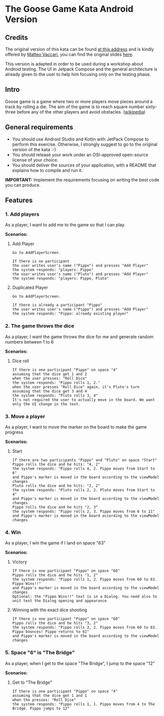 # The Goose Game Kata Android Version

## Credits

The original version of this kata can be found [at this address](https://github.com/xpeppers/goose-game-kata) and is kindly offered
by [Matteo Vaccari](https://github.com/xpmatteo), you can find the original
slides [here](https://www.slideshare.net/pierodibello/il-dilettevole-giuoco-delloca-coding-dojo).

This version is adapted in order to be used during a workshop about Android testing. The UI in Jetpack Compose and the general architecture is already given to
the user to help him focusing only on the testing phase.

## Intro

Goose game is a game where two or more players move pieces around a track by rolling a die. The aim of the game is to reach square number sixty-three before any
of the other players and avoid obstacles. ([wikipedia](https://en.wikipedia.org/wiki/Game_of_the_Goose))

## General requirements

- You should use Android Studio and Kotlin with JetPack Compose to perform this exercise. Otherwise, I strongly suggest to go to the original version of the
  kata :-)
- You should release your work under an OSI-approved open-source license of your choice.
- You should deliver the sources of your application, with a README that explains how to compile and run it.

**IMPORTANT:** Implement the requirements focusing on writing the best code you can produce.

## Features

### 1. Add players

As a player, I want to add me to the game so that I can play.

**Scenarios:**

1. Add Player
   ```cucumber
   Go to AddPlayerScreen.
   
   If there is no participant
   the user writes user's name ("Pippo") and presses "Add Player"
   the system responds: "players: Pippo"
   the user writes user's name ("Pluto") and presses "Add Player"
   the system responds: "players: Pippo, Pluto"
   ```

2. Duplicated Player
   ```cucumber
   Go to AddPlayerScreen.
   
   If there is already a participant "Pippo"
   the user writes user's name ("Pippo") and presses "Add Player"
   the system responds: "Pippo: already existing player"
   ```

### 2. The game throws the dice

As a player, I want the game throws the dice for me and generate random numbers between 1 to 6

**Scenarios:**

1. Dice roll
   ```cucumber
   If there is one participant "Pippo" on space "4"
   assuming that the dice get 1 and 2
   when the user presses: "Roll Dice"
   the system responds: "Pippo rolls 1, 2."
   when the user presses "Roll Dice" again, it's Pluto's turn
   assuming that the dice get 3 and 4
   the system responds: "Pluto rolls 3, 4"
   It's not required the user to actually move in the board. We want only the UI change in the text.
   ```

### 3. Move a player

As a player, I want to move the marker on the board to make the game progress

**Scenarios:**

1. Start
   ```cucumber
   If there are two participants "Pippo" and "Pluto" on space "Start"
   Pippo rolls the dice and he hits: "4, 2"
   the system responds: "Pippo rolls 4, 2. Pippo moves from Start to 6"
   and Pippo's marker is moved in the board according to the viewModel changes
   Pluto rolls the dice and he hits: "2, 2"
   the system responds: "Pluto rolls 2, 2. Pluto moves from Start to 4"
   and Pippo's marker is moved in the board according to the viewModel changes
   Pippo rolls the dice and he hits "2, 3"
   the system responds: "Pippo rolls 2, 3. Pippo moves from 6 to 11"
   and Pippo's marker is moved in the board according to the viewModel changes
   ```

### 4. Win

As a player, I win the game if I land on space "63"

**Scenarios:**

1. Victory
   ```cucumber
   If there is one participant "Pippo" on space "60"
   Pippo rolls the dice and he hits "1, 2"
   the system responds: "Pippo rolls 1, 2. Pippo moves from 60 to 63. Pippo Wins!!"
   and Pippo's marker is moved in the board according to the viewModel changes
   Optional: the "Pippo Wins!!" text is in a Dialog. You need also to unit test the Dialog opening and appearance
   ```

2. Winning with the exact dice shooting
   ```cucumber
   If there is one participant "Pippo" on space "60"
   Pippo rolls the dice and he hits "3, 2"
   the system responds: "Pippo rolls 3, 2. Pippo moves from 60 to 63. Pippo bounces! Pippo returns to 61"
   and Pippo's marker is moved in the board according to the viewModel changes
   ```

### 5. Space "6" is "The Bridge"

As a player, when I get to the space "The Bridge", I jump to the space "12"

**Scenarios:**

1. Get to "The Bridge"
   ```cucumber
   If there is one participant "Pippo" on space "4"
   assuming that the dice get 1 and 1
   when the presses: "Roll Dice"
   the system responds: "Pippo rolls 1, 1. Pippo moves from 4 to The Bridge. Pippo jumps to 12"
   ```
